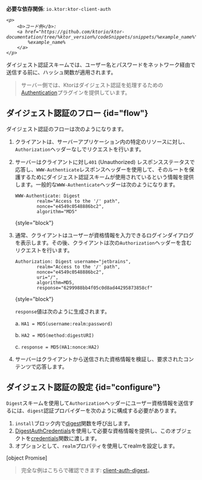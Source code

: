 [//]: # (title: Ktorクライアントにおけるダイジェスト認証)

<tldr>
<p>
<b>必要な依存関係</b>: <code>io.ktor:ktor-client-auth</code>
</p>
<var name="example_name" value="client-auth-digest"/>

    <p>
        <b>コード例</b>:
        <a href="https://github.com/ktorio/ktor-documentation/tree/%ktor_version%/codeSnippets/snippets/%example_name%">
            %example_name%
        </a>
    </p>
    
</tldr>

ダイジェスト認証スキームでは、ユーザー名とパスワードをネットワーク経由で送信する前に、ハッシュ関数が適用されます。

> サーバー側では、Ktorはダイジェスト認証を処理するための[Authentication](server-digest-auth.md)プラグインを提供しています。

## ダイジェスト認証のフロー {id="flow"}

ダイジェスト認証のフローは次のようになります。

1. クライアントは、サーバーアプリケーション内の特定のリソースに対し、`Authorization`ヘッダーなしでリクエストを行います。
2. サーバーはクライアントに対し`401` (Unauthorized) レスポンスステータスで応答し、`WWW-Authenticate`レスポンスヘッダーを使用して、そのルートを保護するためにダイジェスト認証スキームが使用されているという情報を提供します。一般的な`WWW-Authenticate`ヘッダーは次のようになります。

   ```
   WWW-Authenticate: Digest
           realm="Access to the '/' path",
           nonce="e4549c0548886bc2",
           algorithm="MD5"
   ```
   {style="block"}

3. 通常、クライアントはユーザーが資格情報を入力できるログインダイアログを表示します。その後、クライアントは次の`Authorization`ヘッダーを含むリクエストを行います。

   ```
   Authorization: Digest username="jetbrains",
           realm="Access to the '/' path",
           nonce="e4549c0548886bc2",
           uri="/",
           algorithm=MD5,
           response="6299988bb4f05c0d8ad44295873858cf"
   ```
   {style="block"}

   `response`値は次のように生成されます。

   a. `HA1 = MD5(username:realm:password)`

   b. `HA2 = MD5(method:digestURI)`

   c. `response = MD5(HA1:nonce:HA2)`

4. サーバーはクライアントから送信された資格情報を検証し、要求されたコンテンツで応答します。

## ダイジェスト認証の設定 {id="configure"}

`Digest`スキームを使用して`Authorization`ヘッダーにユーザー資格情報を送信するには、`digest`認証プロバイダーを次のように構成する必要があります。

1. `install`ブロック内で[digest](https://api.ktor.io/ktor-client/ktor-client-plugins/ktor-client-auth/io.ktor.client.plugins.auth.providers/digest.html)関数を呼び出します。
2. [DigestAuthCredentials](https://api.ktor.io/ktor-client/ktor-client-plugins/ktor-client-auth/io.ktor.client.plugins.auth.providers/-digest-auth-credentials/index.html)を使用して必要な資格情報を提供し、このオブジェクトを[credentials](https://api.ktor.io/ktor-client/ktor-client-plugins/ktor-client-auth/io.ktor.client.plugins.auth.providers/-digest-auth-config/credentials.html)関数に渡します。
3. オプションとして、`realm`プロパティを使用してrealmを設定します。

[object Promise]

> 完全な例はこちらで確認できます: [client-auth-digest](https://github.com/ktorio/ktor-documentation/tree/%ktor_version%/codeSnippets/snippets/client-auth-digest)。